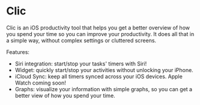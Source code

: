 #  Clic

Clic is an iOS productivity tool that helps you get a better overview of how you spend your time so you can improve your productivity.
It does all that in a simple way, without complex settings or cluttered screens.

Features:
- Siri integration: start/stop your tasks' timers with Siri!
- Widget: quickly start/stop your activities without unlocking your iPhone.
- iCloud Sync: keep all timers synced across your iOS devices. Apple Watch coming soon!
- Graphs: visualize your information with simple graphs, so you can get a better view of how you spend your time.





